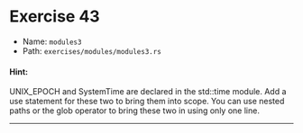 # Exercise 43

- Name: ```modules3```
- Path: ```exercises/modules/modules3.rs```
#### Hint: 

UNIX_EPOCH and SystemTime are declared in the std::time module. Add a use statement
for these two to bring them into scope. You can use nested paths or the glob
operator to bring these two in using only one line.


---



